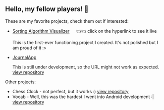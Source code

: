 ## Hello, my fellow players! 👋

These are my favorite projects, check them out if interested:
- [Sorting Algorithm Visualizer](https://exismyssav.netlify.app/) &nbsp; &nbsp; 👈️👈️ click on the hyperlink to see it live  

  This is the first-ever functioning project I created. It's not polished but I am proud of it :>
- [JournalApp]()  

  This is still under development, so the URL might not work as expected. [view repository](https://github.com/exismys/JournalApp)  

Other projects:  
- Chess Clock - not perfect, but it works :) [view repository](https://github.com/exismys/ExisChessclock)  
- Vocab - Well, this was the hardest I went into Android development :| [view repository](https://github.com/exismys/Vocab)

